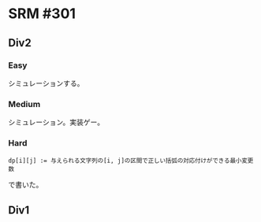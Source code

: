 # SRM #301

## Div2

### Easy
シミュレーションする。

### Medium
シミュレーション。実装ゲー。

### Hard
`` dp[i][j] := 与えられる文字列の[i, j]の区間で正しい括弧の対応付けができる最小変更数 ``

で書いた。

## Div1

